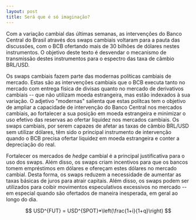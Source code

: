 ```yaml
---
layout: post
title: Será que é só imaginação?
---
```


Com a variação cambial das últimas semanas, as intervenções do Banco Central do Brasil através dos swaps cambiais voltaram para a pauta das discussões, com o BCB ofertando mais de 30 bilhões de dólares nestes instrumentos. O objetivo deste texto é desvendar o mecanismo de transmissão destes instrumentos para o espectro das taxa de câmbio BRL/USD.

Os swaps cambiais fazem parte das modernas políticas cambiais de mercado. Estas são as intervenções cambiais que o BCB executa tanto no mercado com entrega física de divisas quanto no mercado de derivativos cambiais -- que não utilizam moeda estrangeira, mas estão indexados à sua variação. O adjetivo "modernas" salienta que estas polítcas tem o objetivo de ampliar a capacidade de intervenção do Banco Central nos mercados cambiais, ao fortalecer a sua posição em moeda estrangeira e minimizar o uso efetivo das reservas ao ofertar liquidez nos mercados cambiais. Os swaps cambiais, por serem capazes de afetar as taxas de câmbio BRL/USD sem utilizar dólares, têm sido o principal instrumento de intervenção quando o BCB precisa ofertar liquidez em moeda estrangeira e conter a depreciação do real.

Fortalecer os mercados de *hedge* cambial é a principal justificativa para o uso dos swaps. Além disso, os swaps criam incentivos para que os bancos tomem empréstimos em dólares e ofereçam estes dólares no mercado cambial. Desta forma, os swaps reduzem a necessidade de aumentar as taxas básicas de juros para atrair capitais. Além disso, os swaps podem ser utilizados para coibir movimentos especulativos excessivos no mercado -- em especial quando são ofertados de maneira inesperada, em geral ao longo do dia.

$$
USD^{FUT} = USD^{SPOT}*\left(\frac{1+i}{1+q}\right)
$$
